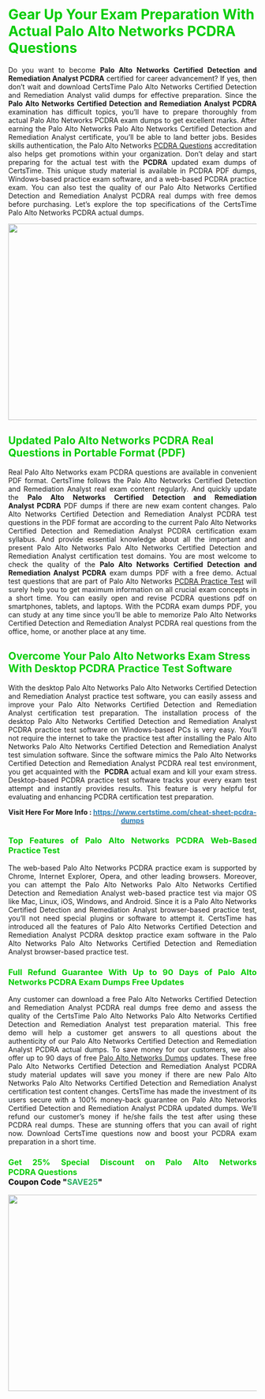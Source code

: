 <h1><span style="color:#00cc00;"><strong>Gear Up Your Exam Preparation With Actual Palo Alto Networks PCDRA Questions</strong></span></h1>

<p style="text-align: justify;">Do you want to become <strong>Palo Alto Networks Certified Detection and Remediation Analyst PCDRA</strong> certified for career advancement? If yes, then don’t wait and download CertsTime Palo Alto Networks Certified Detection and Remediation Analyst valid dumps for effective preparation. Since the <strong>Palo Alto Networks Certified Detection and Remediation Analyst PCDRA</strong> examination has difficult topics, you’ll have to prepare thoroughly from actual Palo Alto Networks PCDRA exam dumps to get excellent marks. After earning the Palo Alto Networks Palo Alto Networks Certified Detection and Remediation Analyst certificate, you’ll be able to land better jobs. Besides skills authentication, the Palo Alto Networks <a href="https://www.certstime.com/cheat-sheet-pcdra-dumps">PCDRA Questions</a> accreditation also helps get promotions within your organization. Don’t delay and start preparing for the actual test with the <strong> PCDRA</strong> updated exam dumps of CertsTime. This unique study material is available in PCDRA PDF dumps, Windows-based practice exam software, and a web-based PCDRA practice exam. You can also test the quality of our Palo Alto Networks Certified Detection and Remediation Analyst PCDRA real dumps with free demos before purchasing. Let’s explore the top specifications of the CertsTime Palo Alto Networks PCDRA actual dumps.</p>

<p style="text-align: center;"><strong><a href="https://www.certstime.com/cheat-sheet-pcdra-dumps"><img alt="" src="https://i.imgur.com/wlGiNOk.jpg" style="width: 700px; height: 398px;" /></a></strong></p>

<h2><strong><span style="color:#00cc00;"><strong>Updated Palo Alto Networks PCDRA Real Questions in Portable Format (PDF)</strong></span></strong></h2>

<p style="text-align: justify;">Real Palo Alto Networks exam PCDRA questions are available in convenient PDF format. CertsTime follows the Palo Alto Networks Certified Detection and Remediation Analyst real exam content regularly. And quickly update the <strong>Palo Alto Networks Certified Detection and Remediation Analyst PCDRA</strong> PDF dumps if there are new exam content changes. Palo Alto Networks Certified Detection and Remediation Analyst PCDRA test questions in the PDF format are according to the current Palo Alto Networks Certified Detection and Remediation Analyst PCDRA certification exam syllabus. And provide essential knowledge about all the important and present Palo Alto Networks Palo Alto Networks Certified Detection and Remediation Analyst certification test domains. You are most welcome to check the quality of the <strong>Palo Alto Networks Certified Detection and Remediation Analyst PCDRA</strong> exam dumps PDF with a free demo. Actual test questions that are part of Palo Alto Networks <a href="https://www.certstime.com/cheat-sheet-pcdra-dumps">PCDRA Practice Test</a> will surely help you to get maximum information on all crucial exam concepts in a short time. You can easily open and revise PCDRA questions pdf on smartphones, tablets, and laptops. With the PCDRA exam dumps PDF, you can study at any time since you’ll be able to memorize Palo Alto Networks Certified Detection and Remediation Analyst PCDRA real questions from the office, home, or another place at any time.</p>

<h2><strong><span style="color:#00cc00;"><strong>Overcome Your Palo Alto Networks Exam Stress With Desktop PCDRA Practice Test Software</strong></span></strong></h2>

<p style="text-align: justify;">With the desktop Palo Alto Networks Palo Alto Networks Certified Detection and Remediation Analyst practice test software, you can easily assess and improve your Palo Alto Networks Certified Detection and Remediation Analyst certification test preparation. The installation process of the desktop Palo Alto Networks Certified Detection and Remediation Analyst PCDRA practice test software on Windows-based PCs is very easy. You’ll not require the internet to take the practice test after installing the Palo Alto Networks Palo Alto Networks Certified Detection and Remediation Analyst test simulation software. Since the software mimics the Palo Alto Networks Certified Detection and Remediation Analyst PCDRA real test environment, you get acquainted with the <strong> PCDRA</strong> actual exam and kill your exam stress. Desktop-based PCDRA practice test software tracks your every exam test attempt and instantly provides results. This feature is very helpful for evaluating and enhancing PCDRA certification test preparation.</p>

<p style="text-align: center;"><strong><strong>Visit Here For More Info :</strong> <strong><a href="https://www.certstime.com/cheat-sheet-pcdra-dumps"><span style="color:#2980b9;">https://www.certstime.com/cheat-sheet-pcdra-dumps</span></a></strong></strong></p>

<h3 style="text-align: justify;"><strong><span style="color:#00cc00;"><strong>Top Features of Palo Alto Networks PCDRA Web-Based Practice Test</strong></span></strong></h3>

<p style="text-align: justify;">The web-based Palo Alto Networks PCDRA practice exam is supported by Chrome, Internet Explorer, Opera, and other leading browsers. Moreover, you can attempt the Palo Alto Networks Palo Alto Networks Certified Detection and Remediation Analyst web-based practice test via major OS like Mac, Linux, iOS, Windows, and Android. Since it is a Palo Alto Networks Certified Detection and Remediation Analyst browser-based practice test, you’ll not need special plugins or software to attempt it. CertsTime has introduced all the features of Palo Alto Networks Certified Detection and Remediation Analyst PCDRA desktop practice exam software in the Palo Alto Networks Palo Alto Networks Certified Detection and Remediation Analyst browser-based practice test.</p>

<h3 style="text-align: justify;"><strong><span style="color:#00cc00;"><strong>Full Refund Guarantee With Up to 90 Days of Palo Alto Networks PCDRA Exam Dumps Free Updates</strong></span></strong></h3>

<p style="text-align: justify;">Any customer can download a free Palo Alto Networks Certified Detection and Remediation Analyst PCDRA real dumps free demo and assess the quality of the CertsTime Palo Alto Networks Palo Alto Networks Certified Detection and Remediation Analyst test preparation material. This free demo will help a customer get answers to all questions about the authenticity of our Palo Alto Networks Certified Detection and Remediation Analyst PCDRA actual dumps. To save money for our customers, we also offer up to 90 days of free <a href="https://www.certstime.com/cheat-sheet-paloalto-networks-dumps">Palo Alto Networks Dumps</a> updates. These free Palo Alto Networks Certified Detection and Remediation Analyst PCDRA study material updates will save you money if there are new Palo Alto Networks Palo Alto Networks Certified Detection and Remediation Analyst certification test content changes. CertsTime has made the investment of its users secure with a 100% money-back guarantee on Palo Alto Networks Certified Detection and Remediation Analyst PCDRA updated dumps. We’ll refund our customer’s money if he/she fails the test after using these PCDRA real dumps. These are stunning offers that you can avail of right now. Download CertsTime questions now and boost your PCDRA exam preparation in a short time.</p>

<h3 style="text-align: justify;"><strong><strong><span style="font-size:16px;"><strong><span style="color:#00cc00;">Get 25% Special Discount on Palo Alto Networks PCDRA Questions</span></strong><br />
<strong><span style="color:#000000;">Coupon Code</span></strong> <strong><span style="color:#000000;">"</span><span style="color:#27ae60;">SAVE</span><font color="#27ae60">25</font><span style="color:#000000;">"</span></strong></span></strong></strong></h3>

<p style="text-align: center;"><strong><strong><a href="https://www.certstime.com/cheat-sheet-pcdra-dumps"><img alt="" src="https://i.imgur.com/Gj1kXWu.jpg" style="width: 700px; height: 398px;" /></a></strong></strong></p>
